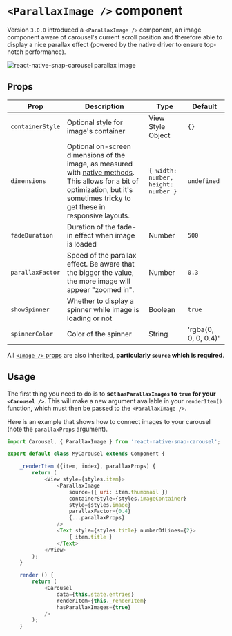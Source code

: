 # `<ParallaxImage />` component

Version `3.0.0` introduced a `<ParallaxImage />` component, an image component aware of carousel's current scroll position and therefore able to display a nice parallax effect (powered by the native driver to ensure top-notch performance).

![react-native-snap-carousel parallax image](https://i.imgur.com/6iIb4SR.gif)

## Props

Prop | Description | Type | Default
------ | ------ | ------ | ------
`containerStyle` | Optional style for image's container | View Style Object | `{}`
`dimensions` | Optional on-screen dimensions of the image, as measured with [native methods](https://facebook.github.io/react-native/docs/direct-manipulation.html#other-native-methods). This allows for a bit of optimization, but it's sometimes tricky to get these in responsive layouts. | `{ width: number, height: number }` | `undefined`
`fadeDuration` | Duration of the fade-in effect when image is loaded | Number | `500`
`parallaxFactor` | Speed of the parallax effect. Be aware that the bigger the value, the more image will appear "zoomed in". | Number | `0.3`
`showSpinner` | Whether to display a spinner while image is loading or not | Boolean | `true`
`spinnerColor` | Color of the spinner | String | 'rgba(0, 0, 0, 0.4)'

All [`<Image />` props](https://facebook.github.io/react-native/docs/image.html#props) are also inherited, **particularly `source` which is required**.

## Usage

The first thing you need to do is to **set `hasParallaxImages` to `true` for your `<Carousel />`**. This will make a new argument available in your `renderItem()` function, which must then be passed to the `<ParallaxImage />`.

Here is an example that shows how to connect images to your carousel (note the `parallaxProps` argument).

```javascript
import Carousel, { ParallaxImage } from 'react-native-snap-carousel';

export default class MyCarousel extends Component {

    _renderItem ({item, index}, parallaxProps) {
        return (
            <View style={styles.item}>
                <ParallaxImage
                    source={{ uri: item.thumbnail }}
                    containerStyle={styles.imageContainer}
                    style={styles.image}
                    parallaxFactor={0.4}
                    {...parallaxProps}
                />
                <Text style={styles.title} numberOfLines={2}>
                    { item.title }
                </Text>
            </View>
        );
    }

    render () {
        return (
            <Carousel
                data={this.state.entries}
                renderItem={this._renderItem}
                hasParallaxImages={true}
            />
        );
    }
```
